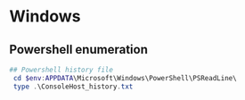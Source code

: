# Windows
## Powershell enumeration
```ps1
## Powershell history file
 cd $env:APPDATA\Microsoft\Windows\PowerShell\PSReadLine\
 type .\ConsoleHost_history.txt
 ```
